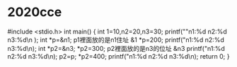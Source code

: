 # 2020cce
#include <stdio.h>
int main()
{
   int 1=10,n2=20,n3=30;
   printf(""n1:%d n2:%d n3:%d\n );
   int *p=&n1;             p1裡面放的是n1住址 &1
   *p=200;
   printf("n1:%d n2:%d n3:%d\n); 
    int *p2=&n3;
   *p2=300;                p2裡面放的是n3的位址 &n3
   printf("n1:%d n2:%d n3:%d\n); 
   p2=p;
   *p2=400;
   printf("n1:%d n2:%d n3:%d\n); 
   return 0;
}

